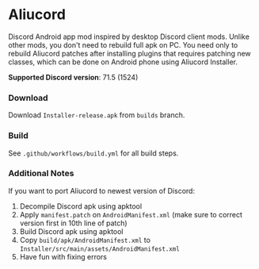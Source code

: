 # Aliucord
Discord Android app mod inspired by desktop Discord client mods. Unlike other mods, you don't need to rebuild full apk on PC. You need only to rebuild Aliucord patches after installing plugins that requires patching new classes, which can be done on Android phone using Aliucord Installer.

**Supported Discord version**: 71.5 (1524)

### Download
Download `Installer-release.apk` from `builds` branch.

### Build
See `.github/workflows/build.yml` for all build steps.

### Additional Notes
If you want to port Aliucord to newest version of Discord:
1. Decompile Discord apk using apktool
2. Apply `manifest.patch` on `AndroidManifest.xml` (make sure to correct version first in 10th line of patch)
3. Build Discord apk using apktool
4. Copy `build/apk/AndroidManifest.xml` to `Installer/src/main/assets/AndroidManifest.xml`
5. Have fun with fixing errors
